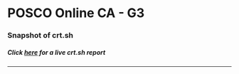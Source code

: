 # POSCO Online CA - G3
### Snapshot of crt.sh
##### Click [here](https://crt.sh/?q=6BA501267D83C0D78452F8F7AD9F80E6BE88572FC72BB165DF8C671E8AD9939D) for a live crt.sh report

---
